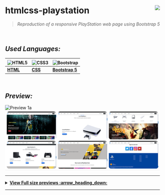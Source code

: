 
# **htmlcss-playstation**    <img height="25" align="right" src="https://img.shields.io/badge/Made%20with-Markdown-1f425f.svg">


> _Reproduction of a responsive PlayStation web page using Bootstrap 5_


<br/>


## *_Used Languages:_*

|<img align="center" src="https://upload.wikimedia.org/wikipedia/commons/8/82/Devicon-html5-plain.svg" width="36" height="36" alt="HTML5" />|<img align="center" src="https://upload.wikimedia.org/wikipedia/commons/6/62/CSS3_logo.svg" width="36" height="36" align="center" alt="CSS3" /> |  <img align="center" src="https://upload.wikimedia.org/wikipedia/commons/b/b2/Bootstrap_logo.svg" width="36" height="36" align="center" alt="Bootstrap">|
|--|--|--|
| [**HTML**](https://developer.mozilla.org/en-US/docs/Glossary/HTML5) | [**CSS**](https://developer.mozilla.org/en-US/docs/Web/CSS) | [**Bootstrap 5**](https://getbootstrap.com) |

<br />

## *_Preview:_*

![Preview 1a](/previews/preview-playstation.gif)
![Preview 1b](/previews/playstation-thumbnails.png)


--------


<details>  
  <summary><strong><ins> View Full size previews :arrow_heading_down: </summary></strong></ins>
  
  <br/>

  <img src="/previews/preview-playstation.png" alt="preview1" /> 
  <img src="/previews/preview-playstation2.png" alt="preview2" /> 
  <img src="/previews/preview-playstation3.png" alt="preview3" /> 
  <img src="/previews/preview-playstation4.png" alt="preview4" />  
  <img src="/previews/preview-playstation5.png" alt="preview5" /> 
  <img src="/previews/preview-playstation6.png" alt="preview6" /> 
  <img src="/previews/preview-playstation7.png" alt="preview7" /> 

</details>

--------
